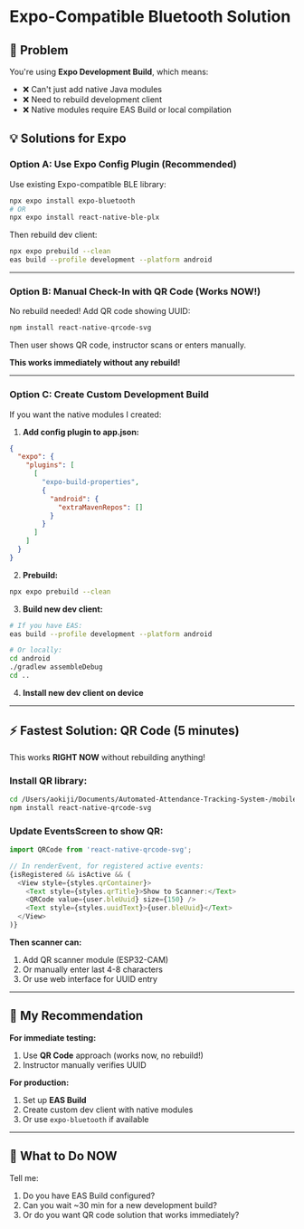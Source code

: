 # Expo-Compatible Bluetooth Solution

## 🎯 Problem

You're using **Expo Development Build**, which means:
- ❌ Can't just add native Java modules
- ❌ Need to rebuild development client
- ❌ Native modules require EAS Build or local compilation

## 💡 Solutions for Expo

### **Option A: Use Expo Config Plugin (Recommended)**

Use existing Expo-compatible BLE library:

```bash
npx expo install expo-bluetooth
# OR
npx expo install react-native-ble-plx
```

Then rebuild dev client:
```bash
npx expo prebuild --clean
eas build --profile development --platform android
```

---

### **Option B: Manual Check-In with QR Code (Works NOW!)**

No rebuild needed! Add QR code showing UUID:

```bash
npm install react-native-qrcode-svg
```

Then user shows QR code, instructor scans or enters manually.

**This works immediately without any rebuild!**

---

### **Option C: Create Custom Development Build**

If you want the native modules I created:

1. **Add config plugin to app.json:**
```json
{
  "expo": {
    "plugins": [
      [
        "expo-build-properties",
        {
          "android": {
            "extraMavenRepos": []
          }
        }
      ]
    ]
  }
}
```

2. **Prebuild:**
```bash
npx expo prebuild --clean
```

3. **Build new dev client:**
```bash
# If you have EAS:
eas build --profile development --platform android

# Or locally:
cd android
./gradlew assembleDebug
cd ..
```

4. **Install new dev client on device**

---

## ⚡ **Fastest Solution: QR Code (5 minutes)**

This works **RIGHT NOW** without rebuilding anything!

### Install QR library:
```bash
cd /Users/aokiji/Documents/Automated-Attendance-Tracking-System-/mobile
npm install react-native-qrcode-svg
```

### Update EventsScreen to show QR:
```typescript
import QRCode from 'react-native-qrcode-svg';

// In renderEvent, for registered active events:
{isRegistered && isActive && (
  <View style={styles.qrContainer}>
    <Text style={styles.qrTitle}>Show to Scanner:</Text>
    <QRCode value={user.bleUuid} size={150} />
    <Text style={styles.uuidText}>{user.bleUuid}</Text>
  </View>
)}
```

**Then scanner can:**
1. Add QR scanner module (ESP32-CAM)
2. Or manually enter last 4-8 characters
3. Or use web interface for UUID entry

---

## 🎯 My Recommendation

**For immediate testing:**
1. Use **QR Code** approach (works now, no rebuild!)
2. Instructor manually verifies UUID

**For production:**
1. Set up **EAS Build**
2. Create custom dev client with native modules
3. Or use `expo-bluetooth` if available

---

## 📝 What to Do NOW

Tell me:
1. Do you have EAS Build configured?
2. Can you wait ~30 min for a new development build?
3. Or do you want QR code solution that works immediately?




